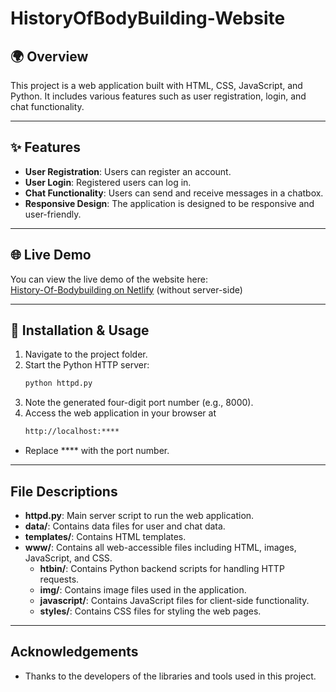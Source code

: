 # HistoryOfBodyBuilding-Website

## 🌍 Overview
This project is a web application built with HTML, CSS, JavaScript, and Python. It includes various features such as user registration, login, and chat functionality.

---

## ✨ Features
- **User Registration**: Users can register an account.
- **User Login**: Registered users can log in.
- **Chat Functionality**: Users can send and receive messages in a chatbox.
- **Responsive Design**: The application is designed to be responsive and user-friendly.

---

## 🌐 Live Demo

You can view the live demo of the website here:  
[History-Of-Bodybuilding on Netlify](https://history-of-bodybuilding.netlify.app/) (without server-side)

---

## 🚀 Installation & Usage
1. Navigate to the project folder.  
2. Start the Python HTTP server:
   ```bash
   python httpd.py
3. Note the generated four-digit port number (e.g., 8000).
4. Access the web application in your browser at
    ```bash
    http://localhost:****
- Replace **** with the port number.

---

## File Descriptions
- **httpd.py**: Main server script to run the web application.
- **data/**: Contains data files for user and chat data.
- **templates/**: Contains HTML templates.
- **www/**: Contains all web-accessible files including HTML, images, JavaScript, and CSS.
  - **htbin/**: Contains Python backend scripts for handling HTTP requests.
  - **img/**: Contains image files used in the application.
  - **javascript/**: Contains JavaScript files for client-side functionality.
  - **styles/**: Contains CSS files for styling the web pages.

---

## Acknowledgements
- Thanks to the developers of the libraries and tools used in this project.

